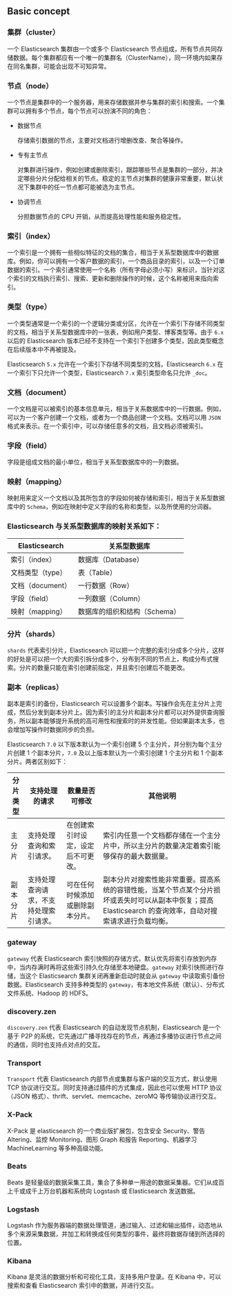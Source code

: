 ## Basic concept

  ### 集群（cluster）

一个 Elasticsearch 集群由一个或多个 Elasticsearch 节点组成，所有节点共同存储数据。每个集群都应有一个唯一的集群名（ClusterName），同一环境内如果存在同名集群，可能会出现不可知异常。

### 节点（node）

一个节点是集群中的一个服务器，用来存储数据并参与集群的索引和搜索。一个集群可以拥有多个节点，每个节点可以扮演不同的角色：

- 数据节点

  存储索引数据的节点，主要对文档进行增删改查、聚合等操作。

- 专有主节点

  对集群进行操作，例如创建或删除索引，跟踪哪些节点是集群的一部分，并决定哪些分片分配给相关的节点。稳定的主节点对集群的健康非常重要，默认状况下集群中的任一节点都可能被选为主节点。

- 协调节点

  分担数据节点的 CPU 开销，从而提高处理性能和服务稳定性。

### 索引（index）

一个索引是一个拥有一些相似特征的文档的集合，相当于关系型数据库中的数据库。例如，你可以拥有一个客户数据的索引，一个商品目录的索引，以及一个订单数据的索引。一个索引通常使用一个名称（所有字母必须小写）来标识，当针对这个索引的文档执行索引、搜索、更新和删除操作的时候，这个名称被用来指向索引。

### 类型（type）

一个类型通常是一个索引的一个逻辑分类或分区，允许在一个索引下存储不同类型的文档，相当于关系型数据库中的一张表，例如用户类型、博客类型等。由于 `6.x` 以后的 Elasticsearch 版本已经不支持在一个索引下创建多个类型，因此类型概念在后续版本中不再被提及。

Elasticsearch `5.x` 允许在一个索引下存储不同类型的文档，Elasticsearch `6.x` 在一个索引下只允许一个类型，Elasticsearch `7.x` 索引类型命名只允许 `_doc`。

### 文档（document）

一个文档是可以被索引的基本信息单元，相当于关系数据库中的一行数据。例如，可以为一个客户创建一个文档，或者为一个商品创建一个文档。文档可以用 `JSON` 格式来表示。在一个索引中，可以存储任意多的文档，且文档必须被索引。

### 字段（field）

字段是组成文档的最小单位，相当于关系型数据库中的一列数据。

### 映射（mapping）

映射用来定义一个文档以及其所包含的字段如何被存储和索引，相当于关系型数据库中的 `Schema`，例如在映射中定义字段的名称和类型，以及所使用的分词器。

### Elasticsearch 与关系型数据库的映射关系如下：

| Elasticsearch    | 关系型数据库                 |
| ---------------- | ---------------------------- |
| 索引（index）    | 数据库（Database）           |
| 文档类型（type） | 表（Table）                  |
| 文档（document） | 一行数据（Row）              |
| 字段（field）    | 一列数据（Column）           |
| 映射（mapping）  | 数据库的组织和结构（Schema） |

### 分片（shards）

`shards` 代表索引分片，Elasticsearch 可以把一个完整的索引分成多个分片，这样的好处是可以把一个大的索引拆分成多个，分布到不同的节点上，构成分布式搜索。分片的数量只能在索引创建前指定，并且索引创建后不能更改。

### 副本（replicas）

副本是索引的备份，Elasticsearch 可以设置多个副本。写操作会先在主分片上完成，然后分发到副本分片上。因为索引的主分片和副本分片都可以对外提供查询服务，所以副本能够提升系统的高可用性和搜索时的并发性能。但如果副本太多，也会增加写操作时数据同步的负担。

Elasticsearch `7.0` 以下版本默认为一个索引创建 5 个主分片，并分别为每个主分片创建 1 个副本分片，`7.0` 及以上版本默认为一个索引创建 1 个主分片和 1 个副本分片。两者区别如下：

| 分片类型 | 支持处理的请求                         | 数量是否可修改                     | 其他说明                                                     |
| -------- | -------------------------------------- | ---------------------------------- | ------------------------------------------------------------ |
| 主分片   | 支持处理查询和索引请求。               | 在创建索引时设定，设定后不可更改。 | 索引内任意一个文档都存储在一个主分片中，所以主分片的数量决定着索引能够保存的最大数据量。 |
| 副本分片 | 支持处理查询请求，不支持处理索引请求。 | 可在任何时候添加或删除副本分片。   | 副本分片对搜索性能非常重要。提高系统的容错性能，当某个节点某个分片损坏或丢失时可以从副本中恢复；提高 Elasticsearch 的查询效率，自动对搜索请求进行负载均衡。 |

### gateway

`gateway` 代表 Elasticsearch 索引快照的存储方式，默认优先将索引存放到内存中，当内存满时再将这些索引持久化存储至本地硬盘。`gateway` 对索引快照进行存储，当这个 Elasticsearch 集群关闭再重新启动时就会从 `gateway` 中读取索引备份数据。Elasticsearch 支持多种类型的 `gateway`，有本地文件系统（默认）、分布式文件系统、Hadoop 的 HDFS。

### discovery.zen

`discovery.zen` 代表 Elasticsearch 的自动发现节点机制，Elasticsearch 是一个基于 P2P 的系统，它先通过广播寻找存在的节点，再通过多播协议进行节点之间的通信，同时也支持点对点的交互。

### Transport

`Transport` 代表 Elasticsearch 内部节点或集群与客户端的交互方式，默认使用 TCP 协议进行交互。同时支持通过插件的方式集成，因此也可以使用 HTTP 协议（JSON 格式）、thrift、servlet、memcache、zeroMQ 等传输协议进行交互。

### X-Pack

X-Pack 是 elasticsearch 的一个商业版扩展包，包含安全 Security、警告 Altering、监控 Monitoring、图形 Graph 和报告 Reporting、机器学习 MachineLearning 等多种高级功能。

### Beats

Beats 是轻量级的数据采集工具，集合了多种单一用途的数据采集器。它们从成百上千或成千上万台机器和系统向 Logstash 或 Elasticsearch 发送数据。

### Logstash

Logstash 作为服务器端的数据处理管道，通过输入、过滤和输出插件，动态地从多个来源采集数据，并加工和转换成任何类型的事件，最终将数据存储到所选择的位置。

### Kibana

Kibana 是灵活的数据分析和可视化工具，支持多用户登录。在 Kibana 中，可以搜索和查看 Elasticsearch 索引中的数据，并进行交互。
